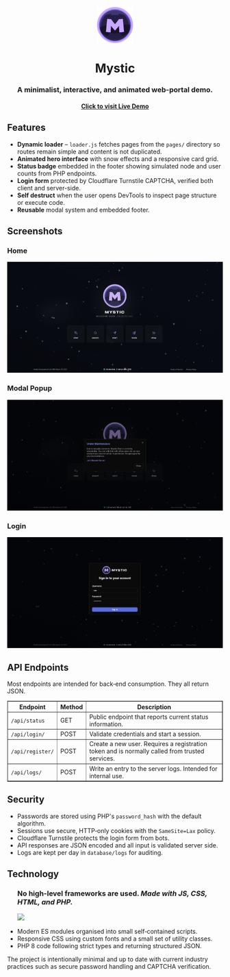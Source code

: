 <!DOCTYPE html>
<html lang="en">
<head>
<meta charset="UTF-8">
</head>
<body>
<div align="center">
    <img src="./assets/images/mystic-hero.png" alt="mystic logo" width="84px" height="84px"/>
    <h1>Mystic</h1>
    <h3>A minimalist, interactive, and animated web-portal demo.</h3>
	<h4>
	<a href="https://mystic.ac/">Click to visit Live Demo</a>
	</h4>
</div>

<h2>Features</h2>
<ul>
<li><strong>Dynamic loader</strong> – <code>loader.js</code> fetches pages from the <code>pages/</code> directory so routes remain simple and content is not duplicated.</li>
<li><strong>Animated hero interface</strong> with snow effects and a responsive card grid.</li>
<li><strong>Status badge</strong> embedded in the footer showing simulated node and user counts from PHP endpoints.</li>
<li><strong>Login form</strong> protected by Cloudflare Turnstile CAPTCHA, verified both client and server-side.</li>
<li><strong>Self destruct</strong> when the user opens DevTools to inspect page structure or execute code.</li>
<li><strong>Reusable</strong> modal system and embedded footer.</li>
</ul>

<h2>Screenshots</h2>
<h3>Home</h3>
<img src="./assets/images/home-demo.png" style="width: 750px; height: auto;">
<h3>Modal Popup</h3>
<img src="./assets/images/modal-demo.png" style="width: 750px; height: auto;">
<h3>Login</h3>
<img src="./assets/images/login-demo.png" style="width: 750px; height: auto;">

<h2>API Endpoints</h2>
<p>Most endpoints are intended for back‑end consumption. They all return JSON.</p>
<table border="1" cellpadding="4" cellspacing="0">
<tr><th>Endpoint</th><th>Method</th><th>Description</th></tr>
<tr><td><code>/api/status</code></td><td>GET</td><td>Public endpoint that reports current status information.</td></tr>
<tr><td><code>/api/login/</code></td><td>POST</td><td>Validate credentials and start a session.</td></tr>
<tr><td><code>/api/register/</code></td><td>POST</td><td>Create a new user. Requires a registration token and is normally called from trusted services.</td></tr>
<tr><td><code>/api/logs/</code></td><td>POST</td><td>Write an entry to the server logs. Intended for internal use.</td></tr>
</table>

<h2>Security</h2>
<ul>
<li>Passwords are stored using PHP's <code>password_hash</code> with the default algorithm.</li>
<li>Sessions use secure, HTTP‑only cookies with the <code>SameSite=Lax</code> policy.</li>
<li>Cloudflare Turnstile protects the login form from bots.</li>
<li>API responses are JSON encoded and all input is validated server side.</li>
<li>Logs are kept per day in <code>database/logs</code> for auditing.</li>
</ul>

<h2>Technology</h2>
<ul>
<h3>No high-level frameworks are used. <em>Made with JS, CSS, HTML, and PHP.</em></h3>
<p><img src="https://skillicons.dev/icons?i=js,css,html,php"></p>
<li>Modern ES modules organised into small self‑contained scripts.</li>
<li>Responsive CSS using custom fonts and a small set of utility classes.</li>
<li>PHP 8 code following strict types and returning structured JSON.</li>
</ul>

<p>The project is intentionally minimal and up to date with current industry practices such as secure password handling and CAPTCHA verification.</p>
</body>
</html>
